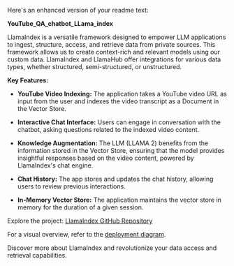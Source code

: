 Here's an enhanced version of your readme text:

**YouTube_QA_chatbot_LLama_index**

LlamaIndex is a versatile framework designed to empower LLM applications to ingest, structure, access, and retrieve data from private sources. This framework allows us to create context-rich and relevant models using our custom data. LlamaIndex and LlamaHub offer integrations for various data types, whether structured, semi-structured, or unstructured.

**Key Features:**

- **YouTube Video Indexing:** The application takes a YouTube video URL as input from the user and indexes the video transcript as a Document in the Vector Store.

- **Interactive Chat Interface:** Users can engage in conversation with the chatbot, asking questions related to the indexed video content.

- **Knowledge Augmentation:** The LLM (LLAMA 2) benefits from the information stored in the Vector Store, ensuring that the model provides insightful responses based on the video content, powered by LlamaIndex's chat engine.

- **Chat History:** The app stores and updates the chat history, allowing users to review previous interactions.

- **In-Memory Vector Store:** The application maintains the vector store in memory for the duration of a given session.

Explore the project: [LlamaIndex GitHub Repository](https://github.com/rania-hossam/YouTube_QA_chatbot_LLama_index)

For a visual overview, refer to the [deployment diagram](https://github.com/rania-hossam/YouTube_QA_chatbot_LLama_index/blob/main/deployment.jpg).

Discover more about LlamaIndex and revolutionize your data access and retrieval capabilities.
